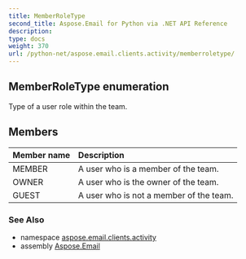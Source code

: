 ```yaml
---
title: MemberRoleType
second_title: Aspose.Email for Python via .NET API Reference
description: 
type: docs
weight: 370
url: /python-net/aspose.email.clients.activity/memberroletype/
---
```


## MemberRoleType enumeration

Type of a user role within the team.

## Members
| Member name | Description |
| :- | :- |
|MEMBER|A user who is a member of the team.|
|OWNER|A user who is the owner of the team.|
|GUEST|A user who is not a member of the team.|

### See Also

* namespace [aspose.email.clients.activity](/python-net/aspose.email.clients.activity/)
* assembly [Aspose.Email](/python-net/)

